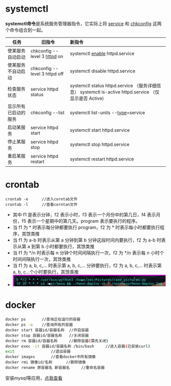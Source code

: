 # systemctl

**systemctl命令**是系统服务管理器指令，它实际上将 [service](http://man.linuxde.net/service) 和 [chkconfig](http://man.linuxde.net/chkconfig) 这两个命令组合到一起。

| 任务                 | 旧指令                                                       | 新指令                                                       |
| -------------------- | ------------------------------------------------------------ | :----------------------------------------------------------- |
| 使某服务自动启动     | chkconfig --level 3 [httpd](http://man.linuxde.net/httpd) on | systemctl [enable](http://man.linuxde.net/enable) httpd.service |
| 使某服务不自动启动   | chkconfig --level 3 httpd off                                | systemctl disable httpd.service                              |
| 检查服务状态         | service httpd status                                         | systemctl status httpd.service （服务详细信息） systemctl is-active httpd.service （仅显示是否 Active) |
| 显示所有已启动的服务 | chkconfig --list                                             | systemctl list-units --[type](http://man.linuxde.net/type)=service |
| 启动某服务           | service httpd start                                          | systemctl start httpd.service                                |
| 停止某服务           | service httpd stop                                           | systemctl stop httpd.service                                 |
| 重启某服务           | service httpd restart                                        | systemctl restart httpd.service                              |

# crontab

```shell
crontab -e 		//进入corntab文件
crontab -l 		//查看corntan文件
```

- 其中 f1 是表示分钟，f2 表示小时，f3 表示一个月份中的第几日，f4 表示月份，f5 表示一个星期中的第几天。program 表示要执行的程序。
- 当 f1 为 * 时表示每分钟都要执行 program，f2 为 * 时表示每小时都要执行程序，其馀类推
- 当 f1 为 a-b 时表示从第 a 分钟到第 b 分钟这段时间内要执行，f2 为 a-b 时表示从第 a 到第 b 小时都要执行，其馀类推
- 当 f1 为 */n 时表示每 n 分钟个时间间隔执行一次，f2 为 */n 表示每 n 小时个时间间隔执行一次，其馀类推
- 当 f1 为 a, b, c,… 时表示第 a, b, c,… 分钟要执行，f2 为 a, b, c,… 时表示第 a, b, c…个小时要执行，其馀类推
- ![image-20200413180430216](https://raw.githubusercontent.com/zss192/Typora-notes/master/images/image-20200413180430216.png)

# docker

```bash
docker ps		//查询正在运行的容器
docker ps -a	//查询所有的容器
docker start 容器id/容器名称	//开启容器
docker stop 容器id/容器名称	//关闭容器
docker rm 容器id/容器名称		//删除容器(需先关闭)
docker exec -it 容器id/容器名称 /bin/bash		//进入容器(已安装curl)
exit				//退出容器
docker images		//查看docker中所有镜像
docker rmi 镜像id/名称		//删除镜像
docker rename 原容器名 新容器名		//重命名容器
```

安装mysql等应用，[点我查看](https://blog.csdn.net/zss192/article/details/105436623)

